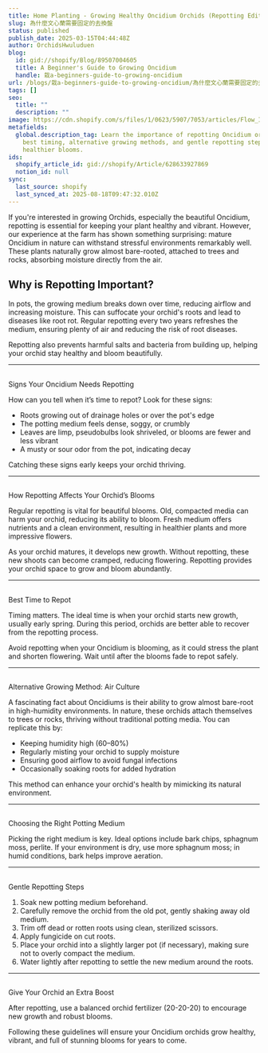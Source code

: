 ```yaml
---
title: Home Planting - Growing Healthy Oncidium Orchids (Repotting Edition)
slug: 為什麼文心蘭需要固定的去換盤
status: published
publish_date: 2025-03-15T04:44:48Z
author: OrchidsHwuluduen
blog:
  id: gid://shopify/Blog/89507004605
  title: A Beginner's Guide to Growing Oncidium
  handle: 栽a-beginners-guide-to-growing-oncidium
url: /blogs/栽a-beginners-guide-to-growing-oncidium/為什麼文心蘭需要固定的去換盤
tags: []
seo:
  title: ""
  description: ""
image: https://cdn.shopify.com/s/files/1/0623/5907/7053/articles/Flow_IMG_20231108_092430_01_686.jpg?v=1743409436
metafields:
  global.description_tag: Learn the importance of repotting Oncidium orchids, the
    best timing, alternative growing methods, and gentle repotting steps for
    healthier blooms.
ids:
  shopify_article_id: gid://shopify/Article/628633927869
  notion_id: null
sync:
  last_source: shopify
  last_synced_at: 2025-08-18T09:47:32.010Z
---
```


If you're interested in growing Orchids, especially the beautiful Oncidium, repotting is essential for keeping your plant healthy and vibrant. However, our experience at the farm has shown something surprising: mature Oncidium in nature can withstand stressful environments remarkably well. These plants naturally grow almost bare-rooted, attached to trees and rocks, absorbing moisture directly from the air.

## Why is Repotting Important?

In pots, the growing medium breaks down over time, reducing airflow and increasing moisture. This can suffocate your orchid's roots and lead to diseases like root rot. Regular repotting every two years refreshes the medium, ensuring plenty of air and reducing the risk of root diseases.

Repotting also prevents harmful salts and bacteria from building up, helping your orchid stay healthy and bloom beautifully.  
  

* * *

##   
Signs Your Oncidium Needs Repotting

How can you tell when it’s time to repot? Look for these signs:

*   Roots growing out of drainage holes or over the pot's edge
*   The potting medium feels dense, soggy, or crumbly
*   Leaves are limp, pseudobulbs look shriveled, or blooms are fewer and less vibrant
*   A musty or sour odor from the pot, indicating decay

Catching these signs early keeps your orchid thriving.  
  

* * *

##   
How Repotting Affects Your Orchid’s Blooms

Regular repotting is vital for beautiful blooms. Old, compacted media can harm your orchid, reducing its ability to bloom. Fresh medium offers nutrients and a clean environment, resulting in healthier plants and more impressive flowers.

As your orchid matures, it develops new growth. Without repotting, these new shoots can become cramped, reducing flowering. Repotting provides your orchid space to grow and bloom abundantly.  
  

* * *

##   
Best Time to Repot

Timing matters. The ideal time is when your orchid starts new growth, usually early spring. During this period, orchids are better able to recover from the repotting process.

Avoid repotting when your Oncidium is blooming, as it could stress the plant and shorten flowering. Wait until after the blooms fade to repot safely.  
  

* * *

##   
Alternative Growing Method: Air Culture

A fascinating fact about Oncidiums is their ability to grow almost bare-root in high-humidity environments. In nature, these orchids attach themselves to trees or rocks, thriving without traditional potting media. You can replicate this by:

*   Keeping humidity high (60–80%)
*   Regularly misting your orchid to supply moisture
*   Ensuring good airflow to avoid fungal infections
*   Occasionally soaking roots for added hydration

This method can enhance your orchid's health by mimicking its natural environment.

* * *

##   
Choosing the Right Potting Medium

Picking the right medium is key. Ideal options include bark chips, sphagnum moss, perlite. If your environment is dry, use more sphagnum moss; in humid conditions, bark helps improve aeration.  
  

* * *

##   
Gentle Repotting Steps

1.  Soak new potting medium beforehand.
2.  Carefully remove the orchid from the old pot, gently shaking away old medium.
3.  Trim off dead or rotten roots using clean, sterilized scissors.
4.  Apply fungicide on cut roots.
5.  Place your orchid into a slightly larger pot (if necessary), making sure not to overly compact the medium.
6.  Water lightly after repotting to settle the new medium around the roots.  
      
    

* * *

##   
Give Your Orchid an Extra Boost

After repotting, use a balanced orchid fertilizer (20-20-20) to encourage new growth and robust blooms.

Following these guidelines will ensure your Oncidium orchids grow healthy, vibrant, and full of stunning blooms for years to come.